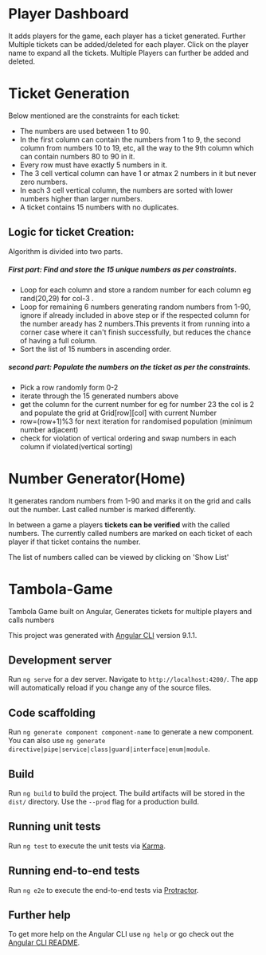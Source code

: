 # Player Dashboard

It adds players for the game, each player has a ticket generated. Further Multiple tickets can be added/deleted for each player.
Click on the player name to expand all the tickets.
Multiple Players can further be added and deleted.


# Ticket Generation

Below mentioned are the constraints for each ticket:
* The numbers are used between 1 to 90. 
* In the first column can contain the numbers from 1 to 9, the second column from numbers 10 to 19, etc, all the way to the 9th column which can contain numbers 80 to 90 in it.
* Every row must have exactly 5 numbers in it.
* The 3 cell vertical column can have 1 or atmax 2 numbers in it but never zero numbers.
* In each 3 cell vertical column, the numbers are sorted with lower numbers higher than larger numbers.
* A ticket contains 15 numbers with no duplicates.


## Logic for ticket Creation:

Algorithm is divided into two parts.


##### First part: Find and store the 15 unique numbers as per constraints.

- Loop for each column and store a random number for each column eg rand(20,29) for col-3 .
- Loop for remaining 6 numbers generating random numbers from 1-90, ignore if already included in above step or if the respected column for the number aready has 2 numbers.This prevents it from running into a corner case where it can't finish successfully, but reduces the chance of having a full column.
- Sort the list of 15 numbers in ascending order.

##### second part: Populate the numbers on the ticket as per the constraints.
- Pick a row randomly form 0-2
- iterate through the 15 generated numbers above
- get the column for the current number for eg for number 23 the col is 2 and populate the grid at Grid[row][col] with current Number
- row=(row+1)%3 for next iteration for randomised population (minimum number adjacent)
- check for violation of vertical ordering and swap numbers in each column if violated(vertical sorting)

# Number Generator(Home)

It generates random numbers from 1-90 and marks it on the grid and calls out the number. Last called number is marked differently.

In between a game a players **tickets can be verified** with the called numbers. The currently called numbers are marked on each ticket of each player if that ticket contains the number.

The list of numbers called can be viewed by clicking on 'Show List'


# Tambola-Game
Tambola Game built on Angular, Generates tickets for multiple players and calls numbers

This project was generated with [Angular CLI](https://github.com/angular/angular-cli) version 9.1.1.

## Development server

Run `ng serve` for a dev server. Navigate to `http://localhost:4200/`. The app will automatically reload if you change any of the source files.

## Code scaffolding

Run `ng generate component component-name` to generate a new component. You can also use `ng generate directive|pipe|service|class|guard|interface|enum|module`.

## Build

Run `ng build` to build the project. The build artifacts will be stored in the `dist/` directory. Use the `--prod` flag for a production build.

## Running unit tests

Run `ng test` to execute the unit tests via [Karma](https://karma-runner.github.io).

## Running end-to-end tests

Run `ng e2e` to execute the end-to-end tests via [Protractor](http://www.protractortest.org/).

## Further help

To get more help on the Angular CLI use `ng help` or go check out the [Angular CLI README](https://github.com/angular/angular-cli/blob/master/README.md).

